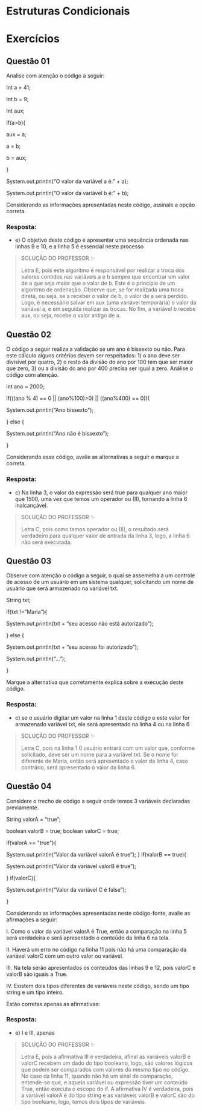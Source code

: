 # Estruturas Condicionais

# Exercícios


## Questão 01
Analise com atenção o código a seguir:

Int a = 41;

Int b = 9;

Int aux;

If(a>b){

aux = a;

a = b;

b = aux;

}

System.out.println(“O valor da variável a é:” + a);

System.out.println(“O valor da variável b é:” + b);

Considerando as informações apresentadas neste código, assinale a opção correta.

### Resposta:
- e) O objetivo deste código é apresentar uma sequência ordenada nas linhas 9 e 10, e a linha 5 é essencial neste processo

> SOLUÇÃO DO PROFESSOR ✨
>
> Letra E, pois este algoritmo é responsável por realizar a troca dos valores contidos nas variáveis a e b sempre que encontrar um valor de a que seja maior que o valor de b. Este é o princípio de um algoritmo de ordenação. Observe que, se for realizada uma troca direta, ou seja, se a receber o valor de b, o valor de a será perdido. Logo, é necessário salvar em aux (uma variável temporária) o valor da variável a, e em seguida realizar as trocas. No fim, a variável b recebe aux, ou seja, recebe o valor antigo de a.


## Questão 02
O código a seguir realiza a validação se um ano é bissexto ou não. Para este cálculo alguns critérios devem ser respeitados: 1) o ano deve ser divisível por quatro, 2) o resto da divisão do ano por 100 tem que ser maior que zero, 3) ou a divisão do ano por 400 precisa ser igual a zero. Análise o código com atenção.     

int ano = 2000;

if(((ano % 4) == 0 || (ano%100)>0) || ((ano%400) == 0)){

System.out.println(“Ano bissexto”);

} else {

System.out.println(“Ano não é bissexto”);

}

Considerando esse código, avalie as alternativas a seguir e marque a correta.


### Resposta:
- c) Na linha 3, o valor da expressão será true para qualquer ano maior que 1500, uma vez que temos um operador ou (II), tornando a linha 6 inalcançável.

> SOLUÇÃO DO PROFESSOR ✨
>
> Letra C, pois como temos operador ou (II), o resultado será verdadeiro para qualquer valor de entrada da linha 3, logo, a linha 6 não será executada.


## Questão 03
Observe com atenção o código a seguir, o qual se assemelha a um controle de acesso de um usuário em um sistema qualquer, solicitando um nome de usuário que será armazenado na variável txt.

String txt;

if(txt !=”Maria”){

 System.out.println(txt + “seu acesso não está autorizado”);

} else {

  System.out.println(txt + “seu acesso foi autorizado”);

 System.out.println(“...”);

}

Marque a alternativa que corretamente explica sobre a execução deste código. 

### Resposta:
- c) se o usuário digitar um valor na linha 1 deste código e este valor for armazenado variável txt, ele será apresentado na linha 4 ou na linha 6

> SOLUÇÃO DO PROFESSOR ✨
>
> Letra C, pois na linha 1 0 usuário entrará com um valor que, conforme solicitado, deve ser um nome para a variável txt. Se o nome for diferente de Maria, então será apresentado o valor da linha 4, caso contrário, será apresentado o valor da linha 6.


## Questão 04
Considere o trecho de código a seguir onde temos 3 variáveis declaradas previamente.


 String valorA = “true”;

boolean valorB = true;
 boolean valorC = true;

if(valorA == "true"){

System.out.println(“Valor da variável valorA é true”);
 }
 if(valorB == true){

System.out.println(“Valor da variável valorB é true”);

}
 if(valorC){

System.out.println(“Valor da variável C é false”);

}

Considerando as informações apresentadas neste código-fonte, avalie as afirmações a seguir:

 I. Como o valor da variável valorA é True, então a comparação na linha 5 será verdadeira e será apresentado o conteúdo da linha 6 na tela.

II. Haverá um erro no código na linha 11 pois não há uma comparação da variável valorC com um outro valor ou variável.

III. Na tela serão apresentados os conteúdos das linhas 9 e 12, pois valorC e valorB são iguais a True.

IV. Existem dois tipos diferentes de variáveis neste código, sendo um tipo string e um tipo inteiro.

 Estão corretas apenas as afirmativas:

### Resposta:
- e) I e III, apenas

> SOLUÇÃO DO PROFESSOR ✨
>
> Letra E, pois a afirmativa III é verdadeira, afinal as variáveis valorB e valorC recebem um dado do tipo booleano, logo, são valores lógicos que podem ser comparados com valores do mesmo tipo no código. No caso da linha 11, quando não há um sinal de comparação, entende-se que, e aquela variável ou expressão tiver um conteúdo True, então executa o escopo do if. A afirmativa IV é verdadeira, pois a variável valorA é do tipo string e as variáveis valorB e valorC são do tipo booleano, logo, temos dois tipos de variáveis.

